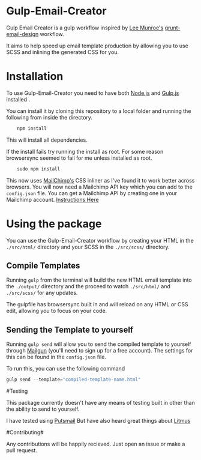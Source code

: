 # Gulp-Email-Creator

Gulp Email Creator is a gulp workflow inspired by [Lee Munroe's](https://github.com/leemunroe) [grunt-email-design](https://github.com/leemunroe/grunt-email-design)  workflow.

It aims to help speed up email template production by allowing you to use SCSS and inlining the generated CSS for you.

# Installation

To use Gulp-Email-Creator you need to have both [Node.js](http://nodejs.org/) and [Gulp.js](http://gulpjs.com/) installed . 

You can install it by cloning this repository to a local folder and running the following from inside the directory.

```javascript
    npm install
```
This will install all dependencies.

If the install fails try running the install as root. For some reason browsersync seemed to fail for me unless installed as root.

```javascript
    sudo npm install
```

This now uses [MailChimp's](http://mailchimp.com/) CSS inliner as I've found it to work better across browsers. You will now need a Mailchimp API key which you can add to the `config.json` file.
You can get a Mailchimp API by creating one in your Mailchimp account. [Instructions Here](http://kb.mailchimp.com/accounts/management/about-api-keys)

# Using the package

You can use the Gulp-Email-Creator workflow by creating your HTML in the `./src/html/` directory and your SCSS in the `./src/scss/` directory.

## Compile Templates
Running `gulp` from the terminal will build the new HTML email template into the `./output/` directory and the proceed to watch `./src/html/` and `./src/scss/` for any updates.

The gulpfile has browsersync built in and will reload on any HTML or CSS edit, allowing you to focus on your code.

## Sending the Template to yourself
Running `gulp send` will allow you to send the compiled template to yourself through [Mailgun](https://mailgun.com) (you'll need to sign up for a free account). The settings for this can be found in the `config.json` file.

To run this, you can use the following command

```javascript
gulp send --template="compiled-template-name.html"
```

#Testing

This package currently doesn't have any means of testing built in other than the ability to send to yourself.

I have tested using [Putsmail](http://putsmail.com/) But have also heard great things about [Litmus](http://litmus.com/)

#Contributing#

Any contributions will be happily recieved. Just open an issue or make a pull request.